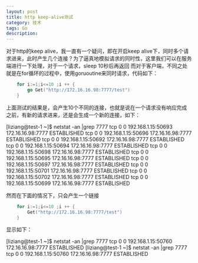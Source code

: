 ```yaml
---
layout: post
title: http keep-alive测试
category: 技术
tags: Go
description: 
---
```

对于http的keep alive，我一直有一个疑问，即在开启keep alive下，同时多个请求进来，此时产生几个连接？为了逼真地模拟请求的同时性，这里我们可以在服务端进行一下处理，对于一个请求，sleep 10秒后再返回
而对于客户端，不同之处就是在for循环的过程中，使用goruoutine来同时请求，代码如下：

```go
	for i:=1;i<=10 ;i ++ {
		go Get("http://172.16.16.98:7777/test")
	}
```

上面测试的结果是，会产生10个不同的连接，也就是说在一个请求没有响应完成之前，有新的请求进来，还是会生成一个新的连接，如下：

[liziang@test-1 ~]$ netstat -an |grep 7777
tcp        0      0 192.168.1.15:50693      172.16.16.98:7777       ESTABLISHED
tcp        0      0 192.168.1.15:50696      172.16.16.98:7777       ESTABLISHED
tcp        0      0 192.168.1.15:50692      172.16.16.98:7777       ESTABLISHED
tcp        0      0 192.168.1.15:50694      172.16.16.98:7777       ESTABLISHED
tcp        0      0 192.168.1.15:50698      172.16.16.98:7777       ESTABLISHED
tcp        0      0 192.168.1.15:50695      172.16.16.98:7777       ESTABLISHED
tcp        0      0 192.168.1.15:50697      172.16.16.98:7777       ESTABLISHED
tcp        0      0 192.168.1.15:50701      172.16.16.98:7777       ESTABLISHED
tcp        0      0 192.168.1.15:50702      172.16.16.98:7777       ESTABLISHED
tcp        0      0 192.168.1.15:50699      172.16.16.98:7777       ESTABLISHED


然而在下面的情况下，只会产生一个链接

```go
	for i:=1;i<=10 ;i ++ {
		Get("http://172.16.16.98:7777/test")
	}
```

显示如下：

[liziang@test-1 ~]$ netstat -an |grep 7777
tcp        0      0 192.168.1.15:50760      172.16.16.98:7777       ESTABLISHED
[liziang@test-1 ~]$ netstat -an |grep 7777
tcp        0      0 192.168.1.15:50760      172.16.16.98:7777       ESTABLISHED